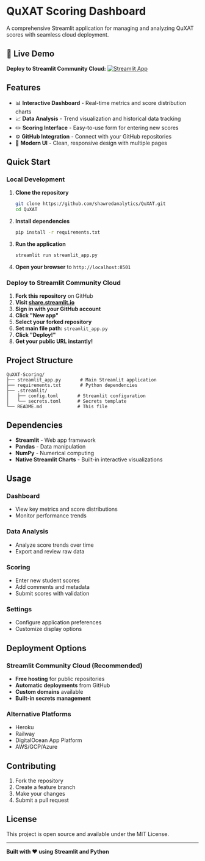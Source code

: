 # QuXAT Scoring Dashboard

A comprehensive Streamlit application for managing and analyzing QuXAT scores with seamless cloud deployment.

## 🚀 Live Demo

**Deploy to Streamlit Community Cloud:**
[![Streamlit App](https://static.streamlit.io/badges/streamlit_badge_black_white.svg)](https://share.streamlit.io)

## Features

- 📊 **Interactive Dashboard** - Real-time metrics and score distribution charts
- 📈 **Data Analysis** - Trend visualization and historical data tracking
- ✏️ **Scoring Interface** - Easy-to-use form for entering new scores
- ⚙️ **GitHub Integration** - Connect with your GitHub repositories
- 🎨 **Modern UI** - Clean, responsive design with multiple pages

## Quick Start

### Local Development

1. **Clone the repository**
   ```bash
   git clone https://github.com/shawredanalytics/QuXAT.git
   cd QuXAT
   ```

2. **Install dependencies**
   ```bash
   pip install -r requirements.txt
   ```

3. **Run the application**
   ```bash
   streamlit run streamlit_app.py
   ```

4. **Open your browser** to `http://localhost:8501`

### Deploy to Streamlit Community Cloud

1. **Fork this repository** on GitHub
2. **Visit [share.streamlit.io](https://share.streamlit.io)**
3. **Sign in with your GitHub account**
4. **Click "New app"**
5. **Select your forked repository**
6. **Set main file path:** `streamlit_app.py`
7. **Click "Deploy!"**
8. **Get your public URL instantly!**

## Project Structure

```
QuXAT-Scoring/
├── streamlit_app.py       # Main Streamlit application
├── requirements.txt       # Python dependencies
├── .streamlit/
│   ├── config.toml       # Streamlit configuration
│   └── secrets.toml      # Secrets template
└── README.md             # This file
```

## Dependencies

- **Streamlit** - Web app framework
- **Pandas** - Data manipulation
- **NumPy** - Numerical computing
- **Native Streamlit Charts** - Built-in interactive visualizations

## Usage

### Dashboard
- View key metrics and score distributions
- Monitor performance trends

### Data Analysis
- Analyze score trends over time
- Export and review raw data

### Scoring
- Enter new student scores
- Add comments and metadata
- Submit scores with validation

### Settings
- Configure application preferences
- Customize display options

## Deployment Options

### Streamlit Community Cloud (Recommended)
- **Free hosting** for public repositories
- **Automatic deployments** from GitHub
- **Custom domains** available
- **Built-in secrets management**

### Alternative Platforms
- Heroku
- Railway
- DigitalOcean App Platform
- AWS/GCP/Azure

## Contributing

1. Fork the repository
2. Create a feature branch
3. Make your changes
4. Submit a pull request

## License

This project is open source and available under the MIT License.

---

**Built with ❤️ using Streamlit and Python**